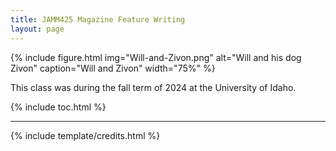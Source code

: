 ```yaml
---
title: JAMM425 Magazine Feature Writing 
layout: page
---
```


{% include figure.html img="Will-and-Zivon.png" alt="Will and his dog Zivon" caption="Will and Zivon" width="75%" %}

This class was during the fall term of 2024 at the University of Idaho.


{% include toc.html %}

------

{% include template/credits.html %}
